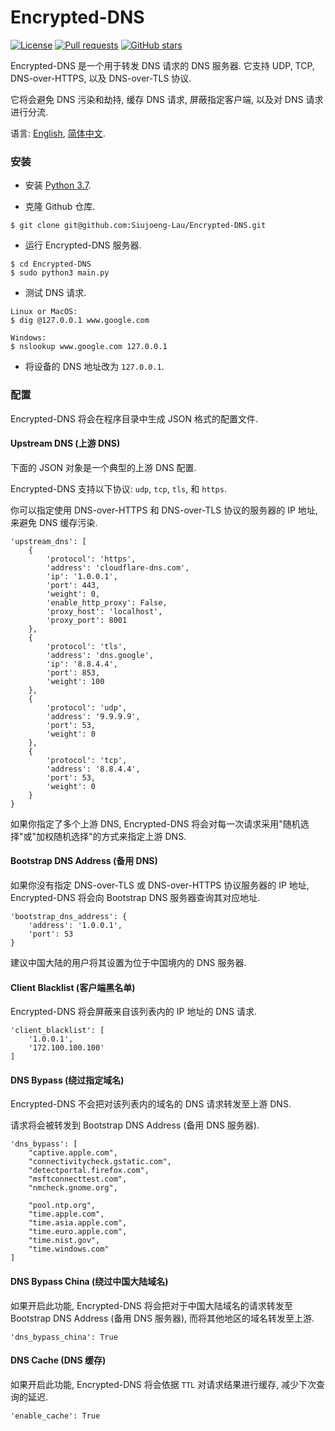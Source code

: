 # Encrypted-DNS
[![License](https://img.shields.io/github/license/Siujoeng-Lau/Encrypted-DNS.svg?style=for-the-badge)](https://github.com/Siujoeng-Lau/Encrypted-DNS/blob/master/LICENSE)
[![Pull requests](https://img.shields.io/github/issues-pr-closed/Siujoeng-Lau/Encrypted-DNS?style=for-the-badge)](https://github.com/Siujoeng-Lau/Encrypted-DNS/pulls)
[![GitHub stars](https://img.shields.io/github/stars/Siujoeng-Lau/Encrypted-DNS?style=for-the-badge)](https://github.com/Siujoeng-Lau/Encrypted-DNS/stargazers)

Encrypted-DNS 是一个用于转发 DNS 请求的 DNS 服务器. 它支持 UDP, TCP, DNS-over-HTTPS, 以及 DNS-over-TLS 协议. 

它将会避免 DNS 污染和劫持, 缓存 DNS 请求, 屏蔽指定客户端, 以及对 DNS 请求进行分流.
   
语言: [English](https://github.com/Siujoeng-Lau/Encrypted-DNS/blob/master/README.md), [简体中文](https://github.com/Siujoeng-Lau/Encrypted-DNS/blob/master/README_zh.md).

### 安装

* 安装 [Python 3.7](https://www.python.org/downloads/).

* 克隆 Github 仓库.

```
$ git clone git@github.com:Siujoeng-Lau/Encrypted-DNS.git
```

* 运行 Encrypted-DNS 服务器.

```
$ cd Encrypted-DNS
$ sudo python3 main.py
```

* 测试 DNS 请求.

```
Linux or MacOS:
$ dig @127.0.0.1 www.google.com

Windows:
$ nslookup www.google.com 127.0.0.1
```

* 将设备的 DNS 地址改为 `127.0.0.1`.

### 配置

Encrypted-DNS 将会在程序目录中生成 JSON 格式的配置文件.

#### Upstream DNS (上游 DNS)

下面的 JSON 对象是一个典型的上游 DNS 配置.

Encrypted-DNS 支持以下协议: `udp`, `tcp`, `tls`, 和 `https`. 

你可以指定使用 DNS-over-HTTPS 和 DNS-over-TLS 协议的服务器的 IP 地址, 来避免 DNS 缓存污染.

```
'upstream_dns': [
    {
        'protocol': 'https',
        'address': 'cloudflare-dns.com',
        'ip': '1.0.0.1',
        'port': 443,
        'weight': 0,
        'enable_http_proxy': False,
        'proxy_host': 'localhost',
        'proxy_port': 8001
    },
    {
        'protocol': 'tls',
        'address': 'dns.google',
        'ip': '8.8.4.4',
        'port': 853,
        'weight': 100
    },
    {
        'protocol': 'udp',
        'address': '9.9.9.9',
        'port': 53,
        'weight': 0
    },
    {
        'protocol': 'tcp',
        'address': '8.8.4.4',
        'port': 53,
        'weight': 0
    }
}
```

如果你指定了多个上游 DNS, Encrypted-DNS 将会对每一次请求采用"随机选择"或"加权随机选择"的方式来指定上游 DNS.

#### Bootstrap DNS Address (备用 DNS)

如果你没有指定 DNS-over-TLS 或 DNS-over-HTTPS 协议服务器的 IP 地址, Encrypted-DNS 将会向 Bootstrap DNS 服务器查询其对应地址.

```
'bootstrap_dns_address': {
    'address': '1.0.0.1',
    'port': 53
}
```

建议中国大陆的用户将其设置为位于中国境内的 DNS 服务器.

#### Client Blacklist (客户端黑名单)

Encrypted-DNS 将会屏蔽来自该列表内的 IP 地址的 DNS 请求.

```
'client_blacklist': [
    '1.0.0.1',
    '172.100.100.100'
]
```

#### DNS Bypass (绕过指定域名)

Encrypted-DNS 不会把对该列表内的域名的 DNS 请求转发至上游 DNS.

请求将会被转发到 Bootstrap DNS Address (备用 DNS 服务器).

```
'dns_bypass': [
    "captive.apple.com",
    "connectivitycheck.gstatic.com",
    "detectportal.firefox.com",
    "msftconnecttest.com",
    "nmcheck.gnome.org",

    "pool.ntp.org",
    "time.apple.com",
    "time.asia.apple.com",
    "time.euro.apple.com",
    "time.nist.gov",
    "time.windows.com"
]
```

#### DNS Bypass China (绕过中国大陆域名)

如果开启此功能, Encrypted-DNS 将会把对于中国大陆域名的请求转发至 Bootstrap DNS Address (备用 DNS 服务器), 而将其他地区的域名转发至上游. 

```
'dns_bypass_china': True
```

#### DNS Cache (DNS 缓存)

如果开启此功能, Encrypted-DNS 将会依据 `TTL` 对请求结果进行缓存, 减少下次查询的延迟.
```
'enable_cache': True
```
